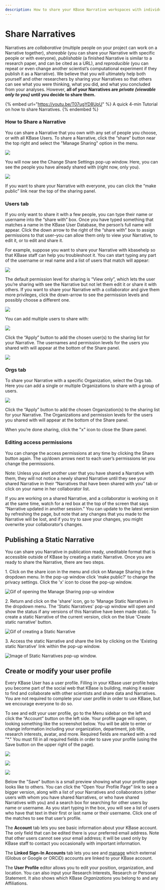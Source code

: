 ```yaml
---
description: How to share your KBase Narrative workspaces with individuals and Orgs.
---
```


# Share Narratives

Narratives are _collaborative_ (multiple people on your project can work on a Narrative together), _shareable_ (you can share your Narrative with specific people or with everyone), _publishable_ (a finished Narrative is similar to a research paper, and can be cited as a URL), and _reproducible_ (you can repeat or even change another scientist’s computational experiment if they publish it as a Narrative). We believe that you will ultimately help both yourself and other researchers by sharing your Narratives so that others can see what you were thinking, what you did, and what you concluded from your analyses. However, **all of your Narratives are **_**private (viewable only to you)**_** until you decide to share them.**

{% embed url="https://youtu.be/T07ugYD8UpU" %}
A quick 4-min Tutorial on how to share Narratives.&#x20;
{% endembed %}

### How to Share a Narrative

You can share a Narrative that you own with any set of people you choose, or with all KBase Users. To share a Narrative, click the “share” button near the top right and select the "Manage Sharing" option in the menu.&#x20;

![](../../.gitbook/assets/sharenarrative.gif)

You will now see the Change Share Settings pop-up window. Here, you can see the people you have already shared with (right now, only you).

![](../../.gitbook/assets/changesharesettings\_first.png)

If you want to share your Narrative with everyone, you can click the “make public” link near the top of the sharing panel.&#x20;

### Users tab

If you only want to share it with a few people, you can type their name or username into the “share with” box. Once you have typed something that matches a name in the KBase User Database, the person’s full name will appear. Click the down arrow to the right of the “share with” box to assign permissions to that user–you can allow them only to view your Narrative, to edit it, or to edit and share it.

For example, suppose you want to share your Narrative with kbasehelp so that KBase staff can help you troubleshoot it. You can start typing any part of the username or real name and a list of users that match will appear:

![](../../.gitbook/assets/screen-shot-2017-06-27-at-11.23.17-am.png)

The default permission level for sharing is “View only”, which lets the user you’re sharing with see the Narrative but not let them edit it or share it with others. If you want to share your Narrative with a collaborator and give them more privileges, click the down-arrow to see the permission levels and possibly choose a different one.

![](../../.gitbook/assets/changenarrativesharesettings.gif)

You can add multiple users to share with:

![](../../.gitbook/assets/screen-shot-2017-06-27-at-11.26.46-am.png)

Click the “Apply” button to add the chosen user(s) to the sharing list for your Narrative. The usernames and permission levels for the users you shared with will appear at the bottom of the Share panel.

![](../../.gitbook/assets/screen-shot-2017-06-27-at-11.26.54-am.png)

### Orgs tab

To share your Narrative with a specific Organization, select the Orgs tab. Here you can add a single or multiple Organizations to share with a group of users.&#x20;

![](../../.gitbook/assets/changesharesettingsorgs.gif)

Click the “Apply” button to add the chosen Organization(s) to the sharing list for your Narrative. The Organizations and permission levels for the users you shared with will appear at the bottom of the Share panel.

When you’re done sharing, click the "x" icon to close the Share panel.

### Editing access permissions

You can change the access permissions at any time by clicking the Share button again. The up/down arrows next to each user’s permissions let you change the permissions.

Note: Unless you alert another user that you have shared a Narrative with them, they will not notice a newly shared Narrative until they see your shared Narrative in their “Narratives that have been shared with you” tab or click on your name in her collaborator list.

If you are working on a shared Narrative, and a collaborator is working on it at the same time, watch for a red box at the top of the screen that says “Narrative updated in another session.” You can update to the latest version by refreshing the page, but note that any changes that you made to the Narrative will be lost, and if you try to save your changes, you might overwrite your collaborator’s changes.

## Publishing a Static Narrative

You can share you Narrative in publication ready, uneditable format that is accessible outside of KBase by creating a static Narrative. Once you are ready to share the Narrative, there are two steps.

&#x20;1\. Click on the share icon in the menu and click on Manage Sharing in the dropdown menu. In the pop-up window click 'make public?' to change the privacy settings. Click the 'x' icon to close the pop-up window.&#x20;

![Gif of opening the Manage Sharing pop-up window](../../.gitbook/assets/narrativesharing\_makepubllic.gif)

2\. Return and click on the 'share' icon, go to 'Manage Static Narratives in the   dropdown menu. The 'Static Narratives' pop-up window will open and show the status if any versions of this Narrative have been made static. To create a static Narrative of the current version, click on the blue 'Create static narrative' button.&#x20;

![Gif of creating a Static Narrative](../../.gitbook/assets/narrativessharing\_makestatic.gif)

3\. Access the static Narrative and share the link by clicking on the 'Existing static Narrative' link within the pop-up window.&#x20;

![Image of Static Narratives pop-up window.](../../.gitbook/assets/staticnarrativestatus.png)

## Create or modify your user profile

Every KBase User has a user profile. Filling in your KBase user profile helps you become part of the social web that KBase is building, making it easier to find and collaborate with other scientists and share data and Narratives. You are not required to complete your user profile in order to use KBase, but we encourage everyone to do so.

To see and edit your user profile, go to the Menu sidebar on the left and click the “Account” button on the left side. Your profile page will open, looking something like the screenshot below. You will be able to enter or change information including your organization, department, job title, research interests, avatar, and more. Required fields are marked with a red "\*." You must fill in all required fields in order to save your profile (using the Save button on the upper right of the page).

![](../../.gitbook/assets/accountselect.gif)

![](../../.gitbook/assets/screen-shot-2017-12-05-at-3.35.55-pm.png)

![](../../.gitbook/assets/screen-shot-2017-12-05-at-3.50.59-pm.png)

Below the "Save" button is a small preview showing what your profile page looks like to others. You can click the “Open Your Profile Page” link to see a bigger version, along with a list of your Narratives and collaborators (other users with whom you have shared Narratives, or who have shared Narratives with you) and a search box for searching for other users by name or username. As you start typing in the box, you will see a list of users who have that text in their first or last name or their username. Click one of the matches to see that user’s profile.

The **Account** tab lets you see basic information about your KBase account. The only field that can be edited there is your preferred email address. Note that other users cannot see your email address; it will be used only by KBase staff to contact you occasionally with important information.

The **Linked Sign-In Accounts** tab lets you see and [manage](../sign-up/linking-orcid.md) which external (Globus or Google or ORCiD) accounts are linked to your KBase account.

The **User Profile** editor allows you to edit your position, organization, and location. You can also input your Research Interests, Research or Personal Statement. It also shows which KBase _Organizations_ you belong to and any Affiliations.&#x20;
